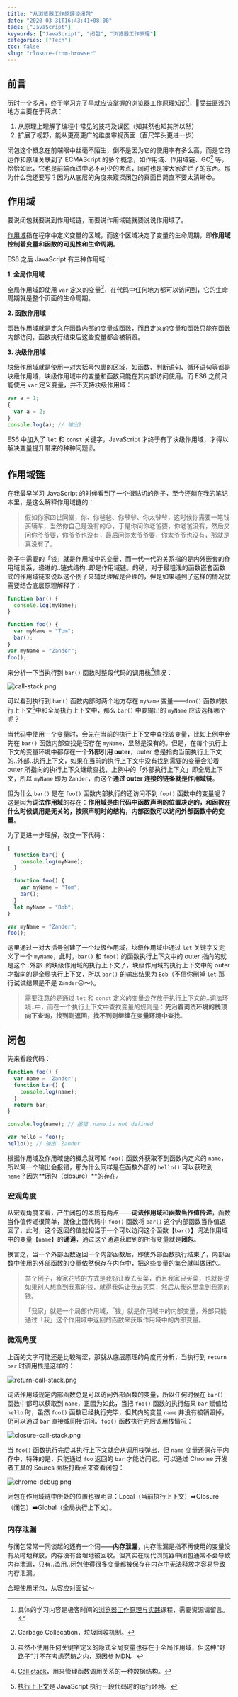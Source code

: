 ```yaml
---
title: "从浏览器工作原理谈闭包"
date: "2020-03-31T16:43:41+08:00"
tags: ["JavaScript"]
keywords: ["JavaScript", "闭包", "浏览器工作原理"]
categories: ["Tech"]
toc: false
slug: "closure-from-browser"
---
```

## 前言
历时一个多月，终于学习完了早就应该掌握的浏览器工作原理知识[^1]，受益匪浅的地方主要在于两点：

1. 从原理上理解了编程中常见的技巧及误区（知其然也知其所以然）
2. 扩展了视野，能从更高更广的维度审视页面（百尺竿头更进一步）

闭包这个概念在前端眼中丝毫不陌生，倒不是因为它的使用率有多么高，而是它的运作和原理关联到了 ECMAScript 的多个概念，如作用域、作用域链、GC[^2] 等，恰恰如此，它也是前端面试中必不可少的考点，同时也是被大家讲烂了的东西。那为什么我还要写？因为从底层的角度来窥探闭包的真面目简直不要太清晰😎。
## 作用域
要说闭包就要说到作用域链，而要说作用域链就要说说作用域了。

[作用域](https://developer.mozilla.org/zh-CN/docs/Glossary/Scope)指在程序中定义变量的区域，而这个区域决定了变量的生命周期，即**作用域控制着变量和函数的可见性和生命周期**。

ES6 之后 JavaScript 有三种作用域：

**1. 全局作用域**

全局作用域即使用 `var` 定义的变量[^3]，在代码中任何地方都可以访问到，它的生命周期就是整个页面的生命周期。

**2. 函数作用域**

函数作用域就是定义在函数内部的变量或函数，而且定义的变量和函数只能在函数内部访问，函数执行结束后这些变量都会被销毁。

**3. 块级作用域**

块级作用域就是使用一对大括号包裹的区域，如函数、判断语句、循环语句等都是块级作用域，块级作用域中的变量和函数只能在其内部访问使用。而 ES6 之前只能使用 `var` 定义变量，并不支持块级作用域：

```js
var a = 1;
{
  var a = 2;
}
console.log(a); // 输出2
```

ES6 中加入了 `let` 和 `const` 关键字，JavaScript 才终于有了块级作用域，才得以解决变量提升带来的种种问题✌。

## 作用域链
在我最早学习 JavaScript 的时候看到了一个很贴切的例子，至今还躺在我的笔记本里，是这么解释作用域链的：

> 假如你家四世同堂，你、你爸爸、你爷爷、你太爷爷，这时候你需要一笔钱买辆车，当然你自己是没有的😑，于是你问你老爸要，你老爸没有，然后又问你爷爷要，你爷爷也没有，最后问你太爷爷要，你太爷爷也没有，那就是真没有了。

例子中需要的「钱」就是作用域中的变量，而一代一代的关系指的是内外嵌套的作用域关系，递进的..链式结构..即是作用域链。的确，对于最粗浅的函数嵌套函数式的作用域链来说以这个例子来辅助理解是合理的，但是如果碰到了这样的情况就需要结合底层原理解释了：

```js
function bar() {
  console.log(myName);
}

function foo() {
  var myName = "Tom";
  bar();
}
var myName = "Zander";
foo();
```

来分析一下当执行到 `bar()` 函数时整段代码的调用栈[^4]情况：

![call-stack.png](/images/closure:call-stack.png "调用栈情况")

可以看到执行到 `bar()` 函数内部时两个地方存在 `myName` 变量——`foo()` 函数的执行上下文[^5]中和全局执行上下文中，那么 `bar()` 中要输出的 `myName` 应该选择哪个呢？

当代码中使用一个变量时，会先在当前的执行上下文中查找该变量，比如上例中会先在 `bar()` 函数内部查找是否存在 `myName`，显然是没有的。但是，在每个执行上下文的变量环境中都存在一个**外部引用 outer**，outer 总是指向当前执行上下文的..外部..执行上下文，如果在当前的执行上下文中没有找到需要的变量会沿着 outer 所指向的执行上下文继续查找，上例中的「外部执行上下文」即全局上下文，所以 `myName` 即为 `Zander`，而这个**通过 outer 连接的链条就是作用域链**。

但为什么 `bar()` 是在 `foo()` 函数内部执行的还访问不到 `foo()` 函数中的变量呢？这是因为**词法作用域**的存在：**作用域是由代码中函数声明的位置决定的，和函数在什么时候调用是无关的，按照声明时的结构，内部函数可以访问外部函数中的变量**。

为了更进一步理解，改变一下代码：

```js
{
  function bar() {
    console.log(myName);
  }

  function foo() {
    var myName = "Tom";
    bar();
  }
  let myName = "Bob";
}

var myName = "Zander";
foo();
```

这里通过一对大括号创建了一个块级作用域，块级作用域中通过 `let` 关键字又定义了一个 `myName`，此时，`bar()` 和 `foo()` 的函数执行上下文中的 outer 指向的就是这个..外部..的块级作用域的执行上下文了，块级作用域的执行上下文中的 outer 才指向的是全局执行上下文，所以 `bar()` 的输出结果为 `Bob`（不信你删掉 `let` 那行试试结果是不是 `Zander`😛～）。

> 需要注意的是通过 `let` 和 `const` 定义的变量会存放于执行上下文的..词法环境..中，而在一个执行上下文中查找变量的规则是：**先沿着词法环境的栈顶向下查询，找到则返回，找不到则继续在变量环境中查找**。

## 闭包
先来看段代码：

```js
function foo() {
  var name = 'Zander';
  function bar() {
    console.log(name);
  }
  return bar;
}

console.log(name); // 报错：name is not defined

var hello = foo();
hello(); // 输出：Zander
```

根据作用域及作用域链的概念就可知 `foo()` 函数外获取不到函数内定义的 `name`，所以第一个输出会报错，那为什么同样是在函数外部的 `hello()` 可以获取到 `name`？因为**闭包（closure）**的存在。

### 宏观角度

从宏观角度来看，产生闭包的本质有两点——**词法作用域**和**函数当作值传递**，函数当作值传递很简单，就像上面代码中 `foo()` 函数将 `bar()` 这个内部函数当作值返回了，此时，这个返回的值就相当于一个可以访问这个函数【`bar()`】词法作用域中的变量【`name`】的**通道**，通过这个通道获取到的所有变量就是**闭包**。

换言之，当一个外部函数返回一个内部函数后，即使外部函数执行结束了，内部函数中使用的外部函数的变量依然保存在内存中，把这些变量的集合就叫做闭包。

> 举个例子，我家花钱的方式是我妈让我去买菜，而且我家只买菜，也就是说如果别人想拿到我家的钱，就得我妈让我去买菜，然后从我这里拿到我家的钱。
>
> 「我家」就是一个局部作用域，「钱」就是作用域中的内部变量，外部只能通过「我」这个作用域中返回的函数来获取作用域中的内部变量。

### 微观角度

上面的文字可能还是比较晦涩，那就从底层原理的角度再分析，当执行到 `return bar` 时调用栈是这样的：

![return-call-stack.png](/images/closure:return-call-stack.png "执行到 return bar 时的调用栈情况")

词法作用域规定内部函数总是可以访问外部函数的变量，所以任何时候在 `bar()` 函数中都可以获取到 `name`，正因为如此，当把 `foo()` 函数的执行结果 `bar` 赋值给 `hello` 时，虽然 `foo()` 函数已经执行完毕，但其内的变量 `name` 并没有被销毁掉，仍可以通过 `bar` 直接或间接访问。`foo()` 函数执行完后调用栈情况：

![closure-call-stack.png](/images/closure:closure-call-stack.png "foo 函数执行完后的调用栈情况")

当 `foo()` 函数执行完后其执行上下文就会从调用栈弹出，但 `name` 变量还保存于内存中，特殊的是，只能通过 `foo` 返回的 `bar` 才能访问它。可以通过 Chrome 开发者工具的 Soures 面板打断点来查看闭包：

![chrome-debug.png](/images/closure:chrome-debug.png "Chrome 开发者工具中的闭包")

闭包在作用域链中所处的位置也很明显：Local（当前执行上下文）➡️Closure（闭包）➡️Global（全局执行上下文）。

### 内存泄漏

与闭包常常一同谈起的还有一个词——**内存泄漏**，内存泄漏是指不再使用的变量没有及时地释放，内存没有合理地被回收。但其实在现代浏览器中闭包通常不会导致内存泄漏，只有..滥用..闭包使得很多变量都被保存在内存中无法释放才容易导致内存泄漏。

合理使用闭包，从容应对面试～

[^1]: 具体的学习内容是极客时间的[浏览器工作原理与实践](https://time.geekbang.org/column/intro/216)课程，需要资源请留言。
[^2]: Garbage Collecation，垃圾回收机制。
[^3]: 虽然不使用任何关键字定义的隐式全局变量也存在于全局作用域，但这种“野路子”并不在考虑范畴之内，原因参 [MDN](https://developer.mozilla.org/zh-CN/docs/Web/JavaScript/Reference/Statements/var)。
[^4]: [Call stack](https://developer.mozilla.org/zh-CN/docs/Glossary/Call_stack)，用来管理函数调用关系的一种数据结构。
[^5]: [执行上下文](http://ecma-international.org/ecma-262/6.0/#sec-execution-contexts)是 JavaScript 执行一段代码时的运行环境。